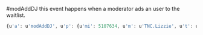 #modAddDJ
this event happens when a moderator ads an user to the waitlist.
```js
{u'a': u'modAddDJ', u'p': {u'mi': 5107634, u'm': u'TNC.Lizzie', u't': u'Chocacho'}, u's': u'thenightcoreclub'}
```